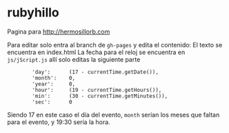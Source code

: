 rubyhillo
=========

Pagina para http://hermosillorb.com

Para editar solo entra al branch de `gh-pages` y edita el contenido:
 El texto se encuentra en index.html
 La fecha para el reloj se encuentra en `js/jScript.js` allí solo editas la siguiente parte
 
    		'day': 		(17 - currentTime.getDate()),
			'month': 	0,
			'year': 	0,
			'hour': 	(19 - currentTime.getHours()),
			'min': 		(30 - currentTime.getMinutes()),
			'sec': 		0

Siendo 17 en este caso el día del evento, `month` serían los meses que faltan para el evento, y 19:30 sería la hora.
